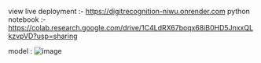 view live deployment :-  https://digitrecognition-niwu.onrender.com
python notebook :- https://colab.research.google.com/drive/1C4LdRX67boqx68iB0HD5JnxxQLkzvpVD?usp=sharing


model : 
![image](https://github.com/user-attachments/assets/957cf3cb-83c9-4a11-bcd1-4ed6660878c5)


